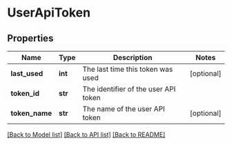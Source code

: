 # UserApiToken

## Properties
Name | Type | Description | Notes
------------ | ------------- | ------------- | -------------
**last_used** | **int** | The last time this token was used | [optional] 
**token_id** | **str** | The identifier of the user API token | 
**token_name** | **str** | The name of the user API token | [optional] 

[[Back to Model list]](../README.md#documentation-for-models) [[Back to API list]](../README.md#documentation-for-api-endpoints) [[Back to README]](../README.md)


